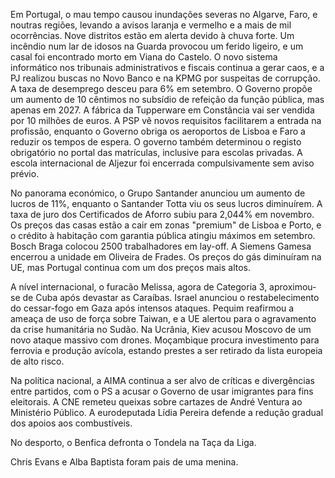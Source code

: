Em Portugal, o mau tempo causou inundações severas no Algarve, Faro, e noutras regiões, levando a avisos laranja e vermelho e a mais de mil ocorrências. Nove distritos estão em alerta devido à chuva forte. Um incêndio num lar de idosos na Guarda provocou um ferido ligeiro, e um casal foi encontrado morto em Viana do Castelo. O novo sistema informático nos tribunais administrativos e fiscais continua a gerar caos, e a PJ realizou buscas no Novo Banco e na KPMG por suspeitas de corrupção. A taxa de desemprego desceu para 6% em setembro. O Governo propõe um aumento de 10 cêntimos no subsídio de refeição da função pública, mas apenas em 2027. A fábrica da Tupperware em Constância vai ser vendida por 10 milhões de euros. A PSP vê novos requisitos facilitarem a entrada na profissão, enquanto o Governo obriga os aeroportos de Lisboa e Faro a reduzir os tempos de espera. O governo também determinou o registo obrigatório no portal das matrículas, inclusive para escolas privadas. A escola internacional de Aljezur foi encerrada compulsivamente sem aviso prévio.

No panorama económico, o Grupo Santander anunciou um aumento de lucros de 11%, enquanto o Santander Totta viu os seus lucros diminuírem. A taxa de juro dos Certificados de Aforro subiu para 2,044% em novembro. Os preços das casas estão a cair em zonas "premium" de Lisboa e Porto, e o crédito à habitação com garantia pública atingiu máximos em setembro. Bosch Braga colocou 2500 trabalhadores em lay-off. A Siemens Gamesa encerrou a unidade em Oliveira de Frades. Os preços do gás diminuíram na UE, mas Portugal continua com um dos preços mais altos.

A nível internacional, o furacão Melissa, agora de Categoria 3, aproximou-se de Cuba após devastar as Caraíbas. Israel anunciou o restabelecimento do cessar-fogo em Gaza após intensos ataques. Pequim reafirmou a ameaça de uso de força sobre Taiwan, e a UE alertou para o agravamento da crise humanitária no Sudão. Na Ucrânia, Kiev acusou Moscovo de um novo ataque massivo com drones. Moçambique procura investimento para ferrovia e produção avícola, estando prestes a ser retirado da lista europeia de alto risco.

Na política nacional, a AIMA continua a ser alvo de críticas e divergências entre partidos, com o PS a acusar o Governo de usar imigrantes para fins eleitorais. A CNE remeteu queixas sobre cartazes de André Ventura ao Ministério Público. A eurodeputada Lídia Pereira defende a redução gradual dos apoios aos combustíveis.

No desporto, o Benfica defronta o Tondela na Taça da Liga.

Chris Evans e Alba Baptista foram pais de uma menina.